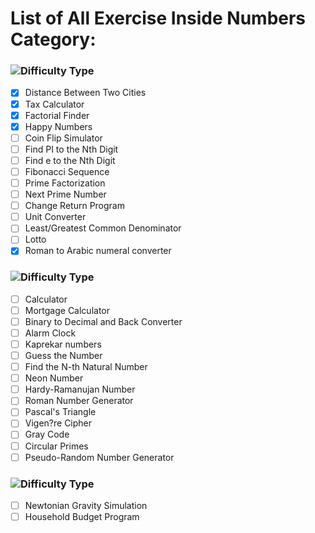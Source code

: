  # List of All Exercise Inside Numbers Category:
 
 ### ![Difficulty Type](https://img.shields.io/badge/Difficulty-Beginner-green.svg)

- [x] Distance Between Two Cities 
- [X] Tax Calculator 
- [X] Factorial Finder 
- [X] Happy Numbers 
- [ ] Coin Flip Simulator
- [ ] Find PI to the Nth Digit 
- [ ] Find e to the Nth Digit 
- [ ] Fibonacci Sequence 
- [ ] Prime Factorization 
- [ ] Next Prime Number  
- [ ] Change Return Program 
- [ ] Unit Converter 
- [ ] Least/Greatest Common Denominator 
- [ ] Lotto 
- [X] Roman to Arabic numeral converter 

### ![Difficulty Type](https://img.shields.io/badge/Difficulty-Intermediate-orange.svg)

- [ ] Calculator 
- [ ] Mortgage Calculator 
- [ ] Binary to Decimal and Back Converter 
- [ ] Alarm Clock 
- [ ] Kaprekar numbers 
- [ ] Guess the Number 
- [ ] Find the N-th Natural Number 
- [ ] Neon Number 
- [ ] Hardy-Ramanujan Number 
- [ ] Roman Number Generator 
- [ ] Pascal's Triangle 
- [ ] Vigen?re Cipher 
- [ ] Gray Code 
- [ ] Circular Primes 
- [ ] Pseudo-Random Number Generator 

### ![Difficulty Type](https://img.shields.io/badge/Difficulty-expert-red.svg)

- [ ] Newtonian Gravity Simulation 
- [ ] Household Budget Program 
